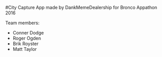 #City Capture
App made by DankMemeDealership for Bronco Appathon 2016  

Team members:  
- Conner Dodge
- Roger Ogden
- Brik Royster
- Matt Taylor

